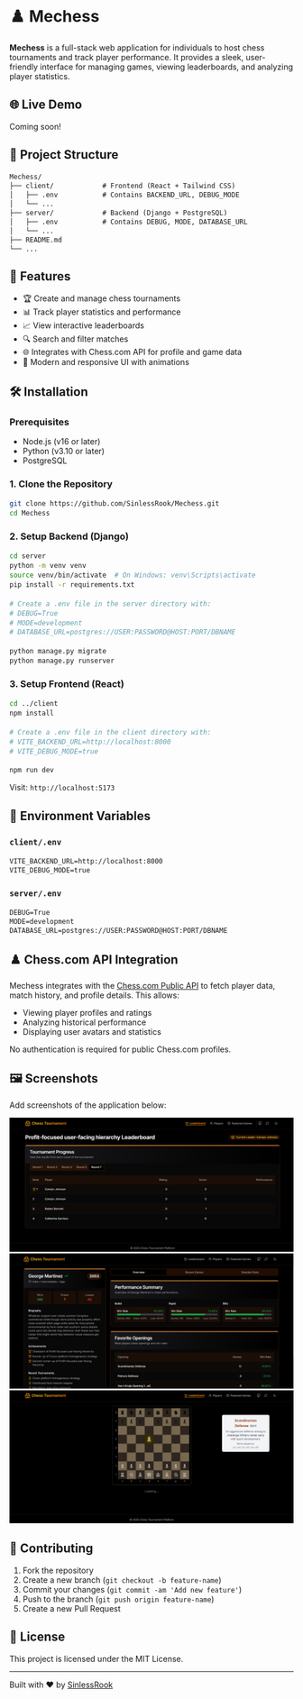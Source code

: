 # ♟️ Mechess

**Mechess** is a full-stack web application for individuals to host chess tournaments and track player performance. It provides a sleek, user-friendly interface for managing games, viewing leaderboards, and analyzing player statistics.

## 🌐 Live Demo

Coming soon!

## 📁 Project Structure

```
Mechess/
├── client/            # Frontend (React + Tailwind CSS)
│   ├── .env           # Contains BACKEND_URL, DEBUG_MODE
│   └── ...
├── server/            # Backend (Django + PostgreSQL)
│   ├── .env           # Contains DEBUG, MODE, DATABASE_URL
│   └── ...
├── README.md
└── ...
```

## 🚀 Features

* 🏆 Create and manage chess tournaments
* 📊 Track player statistics and performance
* 📈 View interactive leaderboards
* 🔍 Search and filter matches
* 🌐 Integrates with Chess.com API for profile and game data
* 🎨 Modern and responsive UI with animations

## 🛠️ Installation

### Prerequisites

* Node.js (v16 or later)
* Python (v3.10 or later)
* PostgreSQL

### 1. Clone the Repository

```bash
git clone https://github.com/SinlessRook/Mechess.git
cd Mechess
```

### 2. Setup Backend (Django)

```bash
cd server
python -m venv venv
source venv/bin/activate  # On Windows: venv\Scripts\activate
pip install -r requirements.txt

# Create a .env file in the server directory with:
# DEBUG=True
# MODE=development
# DATABASE_URL=postgres://USER:PASSWORD@HOST:PORT/DBNAME

python manage.py migrate
python manage.py runserver
```

### 3. Setup Frontend (React)

```bash
cd ../client
npm install

# Create a .env file in the client directory with:
# VITE_BACKEND_URL=http://localhost:8000
# VITE_DEBUG_MODE=true

npm run dev
```

Visit: `http://localhost:5173`

## 📂 Environment Variables

### `client/.env`

```
VITE_BACKEND_URL=http://localhost:8000
VITE_DEBUG_MODE=true
```

### `server/.env`

```
DEBUG=True
MODE=development
DATABASE_URL=postgres://USER:PASSWORD@HOST:PORT/DBNAME
```

## ♟️ Chess.com API Integration

Mechess integrates with the [Chess.com Public API](https://www.chess.com/news/view/published-data-api) to fetch player data, match history, and profile details. This allows:

* Viewing player profiles and ratings
* Analyzing historical performance
* Displaying user avatars and statistics

No authentication is required for public Chess.com profiles.

## 🖼️ Screenshots

Add screenshots of the application below:

![Leaderboard Screenshot](./Screenshots/leaderboard.png)
![Profile Page Screenshot](./Screenshots/profile.png)
![Loading Screen](./Screenshots/Loading%20Screen.png)

## 🤝 Contributing

1. Fork the repository
2. Create a new branch (`git checkout -b feature-name`)
3. Commit your changes (`git commit -am 'Add new feature'`)
4. Push to the branch (`git push origin feature-name`)
5. Create a new Pull Request

## 📄 License

This project is licensed under the MIT License.

---

Built with ❤️ by [SinlessRook](https://github.com/SinlessRook)
